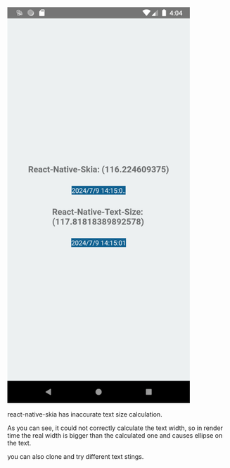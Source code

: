 <img src="./images/bug.png" height="900" alt="bug result">

react-native-skia has inaccurate text size calculation.

As you can see, it could not correctly calculate the text width, so in render time
the real width is bigger than the calculated one and causes ellipse on the text.

you can also clone and try different text stings.
